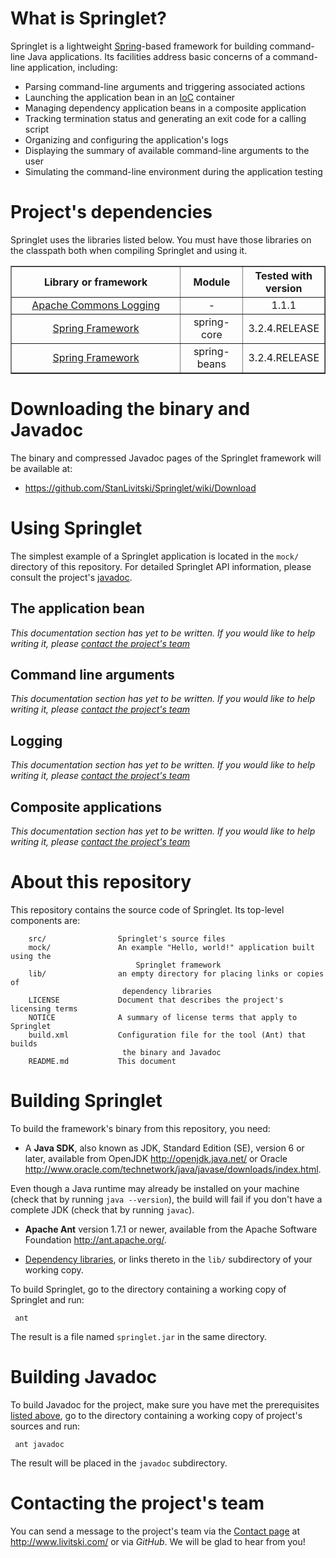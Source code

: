 <!--
 |    Copyright © 2013 Konstantin "Stan" Livitski
 | 
 |    This file is part of Springlet. Springlet is
 |    licensed under the Apache License, Version 2.0 (the "License");
 |    you may not use this file except in compliance with the License.
 |    You may obtain a copy of the License at
 | 
 |      http://www.apache.org/licenses/LICENSE-2.0
 | 
 |    Unless required by applicable law or agreed to in writing, software
 |    distributed under the License is distributed on an "AS IS" BASIS,
 |    WITHOUT WARRANTIES OR CONDITIONS OF ANY KIND, either express or implied.
 |    See the License for the specific language governing permissions and
 |    limitations under the License.
 -->

<a name="sec-about"> </a>
What is Springlet?
==================

Springlet is a lightweight [Spring][]-based framework for building command-line
Java applications. Its facilities address basic concerns of a command-line
application, including:

 - Parsing command-line arguments and triggering associated actions
 - Launching the application bean in an [IoC][] container
 - Managing dependency application beans in a composite application
 - Tracking termination status and generating an exit code for a calling script
 - Organizing and configuring the application's logs
 - Displaying the summary of available command-line arguments to the user
 - Simulating the command-line environment during the application testing

<a name="sec-depends"> </a>
Project's dependencies
======================

Springlet uses the libraries listed below. You must have those libraries
on the classpath both when compiling Springlet and using it.

<table width="70%" border="1" cellpadding="0" cellspacing="0">
<col />
<col width="20%" />
<col width="20%" />
<thead>
<tr>
<th>Library or framework</th>
<th>Module</th>
<th>Tested with version</th>
</tr>
</thead>
<tbody align="center" valign="middle">
<tr>
<td><a href="http://commons.apache.org/proper/commons-logging/download_logging.cgi">
Apache Commons Logging</a></td>
<td>-</td>
<td>1.1.1</td>
</tr>
<tr>
<td><a href="http://projects.spring.io/spring-framework/#quick-start">
Spring Framework</a></td>
<td>spring-core</td>
<td>3.2.4.RELEASE</td>
</tr>
<tr>
<td><a href="http://projects.spring.io/spring-framework/#quick-start">
Spring Framework</a></td>
<td>spring-beans</td>
<td>3.2.4.RELEASE</td>
</tr>
</tbody>
</table>

<a name="sec-download"> </a>
Downloading the binary and Javadoc
==================================

The binary and compressed Javadoc pages of the Springlet framework will be available at:

 - <https://github.com/StanLivitski/Springlet/wiki/Download>

<a name="sec-use"> </a>
Using Springlet
=============

The simplest example of a Springlet application is located in the `mock/`
directory of this repository.
For detailed Springlet API information, please consult the project's [javadoc][].

<a name="sec-beans"> </a>
The application bean
--------------------

_This documentation section has yet to be written. If you would like to help writing it,
please [contact the project's team](#sec-contact)_

<a name="sec-args"> </a>
Command line arguments
----------------------

_This documentation section has yet to be written. If you would like to help writing it,
please [contact the project's team](#sec-contact)_

<a name="sec-logging"> </a>
Logging
-------

_This documentation section has yet to be written. If you would like to help writing it,
please [contact the project's team](#sec-contact)_

<a name="sec-composite"> </a>
Composite applications
----------------------

_This documentation section has yet to be written. If you would like to help writing it,
please [contact the project's team](#sec-contact)_

<a name="sec-repo"> </a>
About this repository
=====================

This repository contains the source code of Springlet. Its top-level components are:

        src/           		Springlet's source files
        mock/           	An example "Hello, world!" application built using the
        						Springlet framework
        lib/				an empty directory for placing links or copies of
        					 dependency libraries
        LICENSE		        Document that describes the project's licensing terms
        NOTICE   	        A summary of license terms that apply to Springlet
        build.xml      		Configuration file for the tool (Ant) that builds
                       		 the binary and Javadoc
        README.md			This document

<a name="sec-building"> </a>
Building Springlet
================

To build the framework's binary from this repository, you need:

   - A **Java SDK**, also known as JDK, Standard Edition (SE), version 6 or
   later, available from OpenJDK <http://openjdk.java.net/> or Oracle
   <http://www.oracle.com/technetwork/java/javase/downloads/index.html>.

   Even though a Java runtime may already be installed on your machine
   (check that by running `java --version`), the build will fail if you
   don't have a complete JDK (check that by running `javac`).

   - **Apache Ant** version 1.7.1 or newer, available from the Apache Software
   Foundation <http://ant.apache.org/>.

   - [Dependency libraries](#sec-depends), or links thereto in the `lib/`
   subdirectory of your working copy.

To build Springlet, go to the directory containing a working copy of Springlet
and run:

     ant

The result is a file named `springlet.jar` in the same directory. 

<a name="sec-javadoc"> </a>
Building Javadoc
================

To build Javadoc for the project, make sure you have met the prerequisites
[listed above](#sec-building), go to the directory containing a working copy of
project's sources and run:

     ant javadoc

The result will be placed in the `javadoc` subdirectory. 

<a name="sec-contact"> </a>
Contacting the project's team
=============================

You can send a message to the project's team via the
[Contact page](http://www.livitski.com/contact) at <http://www.livitski.com/>
or via *GitHub*. We will be glad to hear from you!

   [Spring]: http://projects.spring.io/spring-framework/
   [IoC]: https://en.wikipedia.org/wiki/Inversion_of_control
   [javadoc]: #sec-download
   
